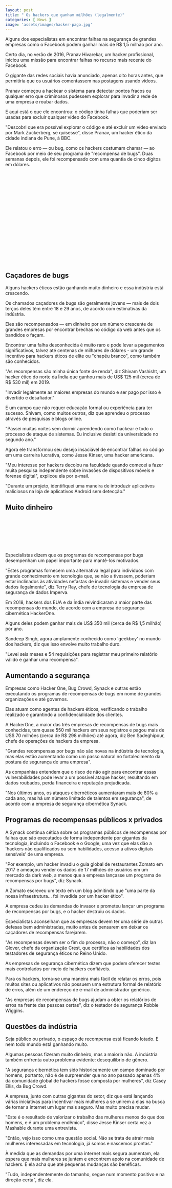 ```yaml
---
layout: post
title: " Os hackers que ganham milhões (legalmente)"
categories: [ News ]
image: 'assets/images/hacker-pago.jpg'
---
```


Alguns dos especialistas em encontrar falhas na segurança de grandes empresas como o Facebook podem ganhar mais de R$ 1,5 milhão por ano.

Certo dia, no verão de 2016, Pranav Hivarekar, um hacker profissional, iniciou uma missão para encontrar falhas no recurso mais recente do Facebook.

O gigante das redes sociais havia anunciado, apenas oito horas antes, que permitiria que os usuários comentassem nas postagens usando vídeos.

Pranav começou a hackear o sistema para detectar pontos fracos ou qualquer erro que criminosos pudessem explorar para invadir a rede de uma empresa e roubar dados.

E aqui está o que ele encontrou: o código tinha falhas que poderiam ser usadas para excluir qualquer vídeo do Facebook.

"Descobri que era possível explorar o código e até excluir um vídeo enviado por Mark Zuckerberg, se quisesse", disse Pranav, um hacker ético da cidade indiana de Pune, à BBC.

Ele relatou o erro — ou bug, como os hackers costumam chamar — ao Facebook por meio de seu programa de "recompensa de bugs". Duas semanas depois, ele foi recompensado com uma quantia de cinco dígitos em dólares.

<!-- QUADRADO -->
<script async src="//pagead2.googlesyndication.com/pagead/js/adsbygoogle.js"></script>
<ins class="adsbygoogle"
style="display:inline-block;width:336px;height:280px"
data-ad-client="ca-pub-2838251107855362"
data-ad-slot="5351066970"></ins>
<script>
(adsbygoogle = window.adsbygoogle || []).push({});
</script>

## Caçadores de bugs

Alguns hackers éticos estão ganhando muito dinheiro e essa indústria está crescendo.

Os chamados caçadores de bugs são geralmente jovens — mais de dois terços deles têm entre 18 e 29 anos, de acordo com estimativas da indústria.

Eles são recompensados — em dinheiro por um número crescente de grandes empresas por encontrar brechas no código da web antes que os bandidos o façam.

Encontrar uma falha desconhecida é muito raro e pode levar a pagamentos significativos, talvez até centenas de milhares de dólares - um grande incentivo para hackers éticos de elite ou "chapéu branco", como também são conhecidos.

"As recompensas são minha única fonte de renda", diz Shivam Vashisht, um hacker ético do norte da Índia que ganhou mais de US$ 125 mil (cerca de R$ 530 mil) em 2019.

"Invadir legalmente as maiores empresas do mundo e ser pago por isso é divertido e desafiador."

É um campo que não requer educação formal ou experiência para ter sucesso. Shivam, como muitos outros, diz que aprendeu o processo através de pesquisas e blogs online.

"Passei muitas noites sem dormir aprendendo como hackear e todo o processo de ataque de sistemas. Eu inclusive desisti da universidade no segundo ano."

Agora ele transformou seu desejo insaciável de encontrar falhas no código em uma carreira lucrativa, como Jesse Kinser, uma hacker americana.

"Meu interesse por hackers decolou na faculdade quando comecei a fazer muita pesquisa independente sobre invasões de dispositivos móveis e forense digital", explicou ela por e-mail.

"Durante um projeto, identifiquei uma maneira de introduzir aplicativos maliciosos na loja de aplicativos Android sem detecção."

## Muito dinheiro

<!-- MINI ANÚNCIO -->
<script async src="//pagead2.googlesyndication.com/pagead/js/adsbygoogle.js"></script>
<!-- Games Root -->
<ins class="adsbygoogle"
style="display:inline-block;width:730px;height:95px"
data-ad-client="ca-pub-2838251107855362"
data-ad-slot="5351066970"></ins>
<script>
(adsbygoogle = window.adsbygoogle || []).push({});
</script>


Especialistas dizem que os programas de recompensas por bugs desempenham um papel importante para mantê-los motivados.

"Estes programas fornecem uma alternativa legal para indivíduos com grande conhecimento em tecnologia que, se não a tivessem, poderiam estar inclinados às atividades nefastas de invadir sistemas e vender seus dados ilegalmente", diz Terry Ray, chefe de tecnologia da empresa de segurança de dados Imperva.

Em 2018, hackers dos EUA e da Índia reivindicaram a maior parte das recompensas do mundo, de acordo com a empresa de segurança cibernética HackerOne.

Alguns deles podem ganhar mais de US$ 350 mil (cerca de R$ 1,5 milhão) por ano.

Sandeep Singh, agora amplamente conhecido como 'geekboy' no mundo dos hackers, diz que isso envolve muito trabalho duro.

"Levei seis meses e 54 requisições para registrar meu primeiro relatório válido e ganhar uma recompensa".

## Aumentando a segurança

Empresas como Hacker One, Bug Crowd, Synack e outras estão executando os programas de recompensas de bugs em nome de grandes organizações e até governos.

Elas atuam como agentes de hackers éticos, verificando o trabalho realizado e garantindo a confidencialidade dos clientes.

A HackerOne, a maior das três empresas de recompensas de bugs mais conhecidas, tem quase 550 mil hackers em seus registros e pagou mais de US$ 70 milhões (cerca de R$ 298 milhões) até agora, diz Ben Sadeghipour, chefe de operações de hackers da empresa.

<!-- RETANGULO LARGO 2 -->
<script async src="//pagead2.googlesyndication.com/pagead/js/adsbygoogle.js"></script>
<ins class="adsbygoogle"
style="display:block; text-align:center;"
data-ad-layout="in-article"
data-ad-format="fluid"
data-ad-client="ca-pub-2838251107855362"
data-ad-slot="8549252987"></ins>
<script>
(adsbygoogle = window.adsbygoogle || []).push({});
</script>

"Grandes recompensas por bugs não são novas na indústria de tecnologia, mas elas estão aumentando como um passo natural no fortalecimento da postura de segurança de uma empresa".

As companhias entendem que o risco de não agir para encontrar essas vulnerabilidades pode levar a um possível ataque hacker, resultando em dados roubados, perda financeira e reputação prejudicada.

"Nos últimos anos, os ataques cibernéticos aumentaram mais de 80% a cada ano, mas há um número limitado de talentos em segurança", de acordo com a empresa de segurança cibernética Synack.

## Programas de recompensas públicos x privados

A Synack continua cética sobre os programas públicos de recompensas por falhas que são executados de forma independente por gigantes da tecnologia, incluindo o Facebook e o Google, uma vez que elas dão a 'hackers não qualificados ou sem habilidades, acesso a ativos digitais sensíveis' de uma empresa.

"Por exemplo, um hacker invadiu o guia global de restaurantes Zomato em 2017 e ameaçou vender os dados de 17 milhões de usuários em um mercado da dark web, a menos que a empresa lançasse um programa de recompensas por bugs", diz Synack.

A Zomato escreveu um texto em um blog admitindo que "uma parte da nossa infraestrutura... foi invadida por um hacker ético".

A empresa cedeu às demandas do invasor e prometeu lançar um programa de recompensas por bugs, e o hacker destruiu os dados.

Especialistas aconselham que as empresas devem ter uma série de outras defesas bem administradas, muito antes de pensarem em deixar os caçadores de recompensas farejarem.

"As recompensas devem ser o fim do processo, não o começo", diz Ian Glover, chefe da organização Crest, que certifica as habilidades dos testadores de segurança éticos no Reino Unido.

As empresas de segurança cibernética dizem que podem oferecer testes mais controlados por meio de hackers confiáveis.

<!-- RETANGULO LARGO -->
<script async src="https://pagead2.googlesyndication.com/pagead/js/adsbygoogle.js"></script>
<!-- Informat -->
<ins class="adsbygoogle"
style="display:block"
data-ad-client="ca-pub-2838251107855362"
data-ad-slot="2327980059"
data-ad-format="auto"
data-full-width-responsive="true"></ins>
<script>
(adsbygoogle = window.adsbygoogle || []).push({});
</script>

Para os hackers, torna-se uma maneira mais fácil de relatar os erros, pois muitos sites ou aplicativos não possuem uma estrutura formal de relatório de erros, além de um endereço de e-mail de administrador genérico.

"As empresas de recompensas de bugs ajudam a obter os relatórios de erros na frente das pessoas certas", diz o testador de segurança Robbie Wiggins.

## Questões da indústria

Seja público ou privado, o espaço de recompensa está ficando lotado. E nem todo mundo está ganhando muito.

Algumas pessoas fizeram muito dinheiro, mas a maioria não. A indústria também enfrenta outro problema evidente: desequilíbrio de gênero.

"A segurança cibernética tem sido historicamente um campo dominado por homens, portanto, não é de surpreender que no ano passado apenas 4% da comunidade global de hackers fosse composta por mulheres", diz Casey Ellis, da Bug Crowd.

A empresa, junto com outras gigantes do setor, diz que está lançando várias iniciativas para incentivar mais mulheres a se unirem a elas na busca de tornar a internet um lugar mais seguro. Mas muito precisa mudar.

"Este é o resultado de valorizar o trabalho das mulheres menos do que dos homens, e é um problema endêmico", disse Jesse Kinser certa vez a Mashable durante uma entrevista.

"Então, vejo isso como uma questão social. Não se trata de atrair mais mulheres interessadas em tecnologia, já somos e nascemos prontas."

À medida que as demandas por uma internet mais segura aumentam, ela espera que mais mulheres se juntem e encontrem apoio na comunidade de hackers. E ela acha que até pequenas mudanças são benéficas.

"Tudo, independentemente do tamanho, segue num momento positivo e na direção certa", diz ela.

<!-- QUADRADO -->
<script async src="//pagead2.googlesyndication.com/pagead/js/adsbygoogle.js"></script>
<ins class="adsbygoogle"
style="display:inline-block;width:336px;height:280px"
data-ad-client="ca-pub-2838251107855362"
data-ad-slot="5351066970"></ins>
<script>
(adsbygoogle = window.adsbygoogle || []).push({});
</script>

Via: Via: UOL
